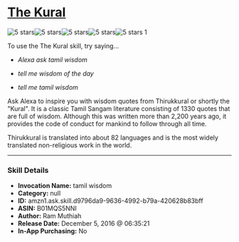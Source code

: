 # [The Kural](http://alexa.amazon.com/#skills/amzn1.ask.skill.d9796da9-9636-4992-b79a-420628b83bff)
![5 stars](../../images/ic_star_black_18dp_1x.png)![5 stars](../../images/ic_star_black_18dp_1x.png)![5 stars](../../images/ic_star_black_18dp_1x.png)![5 stars](../../images/ic_star_black_18dp_1x.png)![5 stars](../../images/ic_star_black_18dp_1x.png) 1

To use the The Kural skill, try saying...

* *Alexa ask tamil wisdom*

* *tell me wisdom of the day*

* *tell me tamil wisdom*

Ask Alexa to inspire you with wisdom quotes from Thirukkural or shortly the "Kural". It is a classic Tamil Sangam literature consisting of 1330 quotes that are full of wisdom. Although this was written more than 2,200 years ago, it provides the code of conduct for mankind to follow through all time.

Thirukkural is translated into about 82 languages and is the most widely translated non-religious work in the world.

***

### Skill Details

* **Invocation Name:** tamil wisdom
* **Category:** null
* **ID:** amzn1.ask.skill.d9796da9-9636-4992-b79a-420628b83bff
* **ASIN:** B01MQS5NNI
* **Author:** Ram Muthiah
* **Release Date:** December 5, 2016 @ 06:35:21
* **In-App Purchasing:** No
